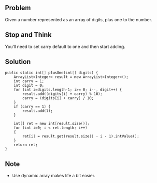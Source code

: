 ## Problem

Given a number represented as an array of digits, plus one to the number.

## Stop and Think

You'll need to set carry default to one and then start adding.

## Solution

    public static int[] plusOne(int[] digits) {
        ArrayList<Integer> result = new ArrayList<Integer>();
		int carry = 1;
		int digit = 0;
		for (int i=digits.length-1; i>= 0; i--, digit++) {
			result.add((digits[i] + carry) % 10);
			carry = (digits[i] + carry) / 10;
		}
		if (carry == 1) {
			result.add(1);
		}
		
		int[] ret = new int[result.size()];
		for (int i=0; i < ret.length; i++)
		{
			ret[i] = result.get(result.size() - i - 1).intValue();
		}
		return ret;
    }
	
## Note

- Use dynamic array makes life a bit easier.